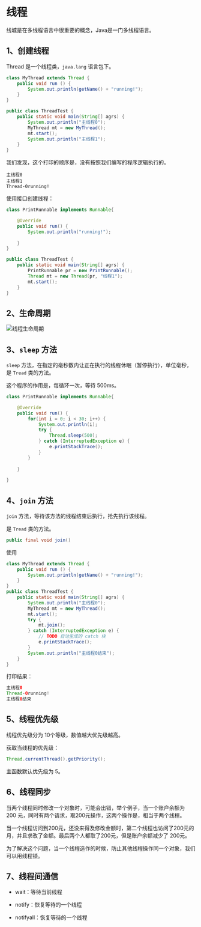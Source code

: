 # 线程

线城是在多线程语言中很重要的概念，Java是一门多线程语言。

## 1、创建线程

Thread 是一个线程类，`java.lang` 语言包下。

```java
class MyThread extends Thread {
	public void run () {
		System.out.println(getName() + "running!");
	}
}

public class ThreadTest {
	public static void main(String[] agrs) {
		System.out.println("主线程0");
		MyThread mt = new MyThread();
		mt.start();
		System.out.println("主线程1");
	}
}
```

我们发现，这个打印的顺序是，没有按照我们编写的程序逻辑执行的。

```
主线程0
主线程1
Thread-0running!
```

使用接口创建线程：

```java
class PrintRunnable implements Runnable{

	@Override
	public void run() {
		System.out.println("running!");
		
	} 
}

public class ThreadTest {
	public static void main(String[] agrs) {
		PrintRunnable pr = new PrintRunnable();
		Thread mt = new Thread(pr, "线程1");
		mt.start();
	}
}
```

## 2、生命周期



![线程生命周期](tread.png)



## 3、`sleep` 方法

`sleep` 方法，在指定的毫秒数内让正在执行的线程休眠（暂停执行），单位毫秒，是 `Tread`  类的方法。

这个程序的作用是，每循环一次，等待 500ms。

```java
class PrintRunnable implements Runnable{

	@Override
	public void run() {
		for(int i = 0; i < 30; i++) {
			System.out.println(i);
			try {
				Thread.sleep(500);
			} catch (InterruptedException e) {
				e.printStackTrace();
			}
		}
		
	}
	
}
```



## 4、`join` 方法



`join` 方法，等待该方法的线程结束后执行，抢先执行该线程。

是 `Tread` 类的方法。

```java
public final void join()
```

使用

```java
class MyThread extends Thread {
	public void run () {
		System.out.println(getName() + "running!");
	}
}
public class ThreadTest {
	public static void main(String[] agrs) {
		System.out.println("主线程0");
		MyThread mt = new MyThread();
		mt.start();
		try {
			mt.join();
		} catch (InterruptedException e) {
			// TODO 自动生成的 catch 块
			e.printStackTrace();
		}
		System.out.println("主线程0结束");
	}
}
```

打印结果：

```java
主线程0
Thread-0running!
主线程0结束
```



## 5、线程优先级

 线程优先级分为 10个等级，数值越大优先级越高。

获取当线程的优先级：

```java
Thread.currentThread().getPriority();
```

主函数默认优先级为 5。



## 6、线程同步

当两个线程同时修改一个对象时，可能会出错，举个例子，当一个账户余额为 200 元，同时有两个请求，取200元操作，这两个操作是，相当于两个线程。

当一个线程访问到200元，还没来得及修改金额时，第二个线程也访问了200元的月，并且求改了金额。最后两个人都取了200元，但是账户余额减少了 200元。

为了解决这个问题，当一个线程造作的时候，防止其他线程操作同一个对象，我们可以用线程锁。



## 7、线程间通信

- wait：等待当前线程

- notify：恢复等待的一个线程

- notifyall：恢复等待的一个线程

​         






 
 <comment-comment/> 
 